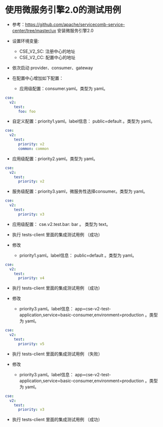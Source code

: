 # 使用微服务引擎2.0的测试用例

* 参考：https://github.com/apache/servicecomb-service-center/tree/master/ux 安装微服务引擎2.0

* 设置环境变量:
  * CSE_V2_SC: 注册中心的地址
  * CSE_V2_CC: 配置中心的地址

* 依次启动 provider、consumer、gateway

* 在配置中心增加如下配置：
  * 应用级配置：consumer.yaml。类型为 yaml。 

```yaml
cse:
  v2:
    test:
      foo: foo
```

  * 自定义配置：priority1.yaml。label信息： public=default 。类型为 yaml。 
```yaml
cse:
  v2:
    test:
      priority: v2
      common: common
```

  * 应用级配置：priority2.yaml。类型为 yaml。 
```yaml
cse:
  v2:
    test:
      priority: v2
```

  * 服务级配置：priority3.yaml，微服务性选择consumer。类型为 yaml。 
```yaml
cse:
  v2:
    test:
      priority: v3
```

  * 应用级配置： cse.v2.test.bar: bar 。 类型为 text。 
  
* 执行 tests-client 里面的集成测试用例 （成功）

* 修改
  * priority1.yaml。label信息： public=default 。类型为 yaml。 
```yaml
cse:
  v2:
    test:
      priority: v4
```

* 执行 tests-client 里面的集成测试用例 （成功） 

* 修改
  * priority3.yaml。label信息： app=cse-v2-test-application,service=basic-consumer,environment=production 。类型为 yaml。 
```yaml
cse:
  v2:
    test:
      priority: v5
```

* 执行 tests-client 里面的集成测试用例 （失败） 

* 修改
  * priority3.yaml。label信息： app=cse-v2-test-application,service=basic-consumer,environment=production 。类型为 yaml。 
```yaml
cse:
  v2:
    test:
      priority: v3
```

* 执行 tests-client 里面的集成测试用例 （成功） 